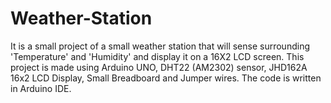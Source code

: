 # Weather-Station
It is a small project of a small weather station that will sense surrounding 'Temperature' and 'Humidity' and display it on a 16X2 LCD screen. This project is made using Arduino UNO, DHT22 (AM2302) sensor, JHD162A 16x2 LCD Display, Small Breadboard and Jumper wires. The code is written in Arduino IDE.
